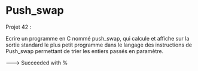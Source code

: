 # Push_swap
Projet 42 :

Ecrire un programme en C nommé push_swap, qui calcule et affiche sur la
sortie standard le plus petit programme dans le langage des instructions de Push_swap
permettant de trier les entiers passés en paramètre.

---> Succeeded with %
